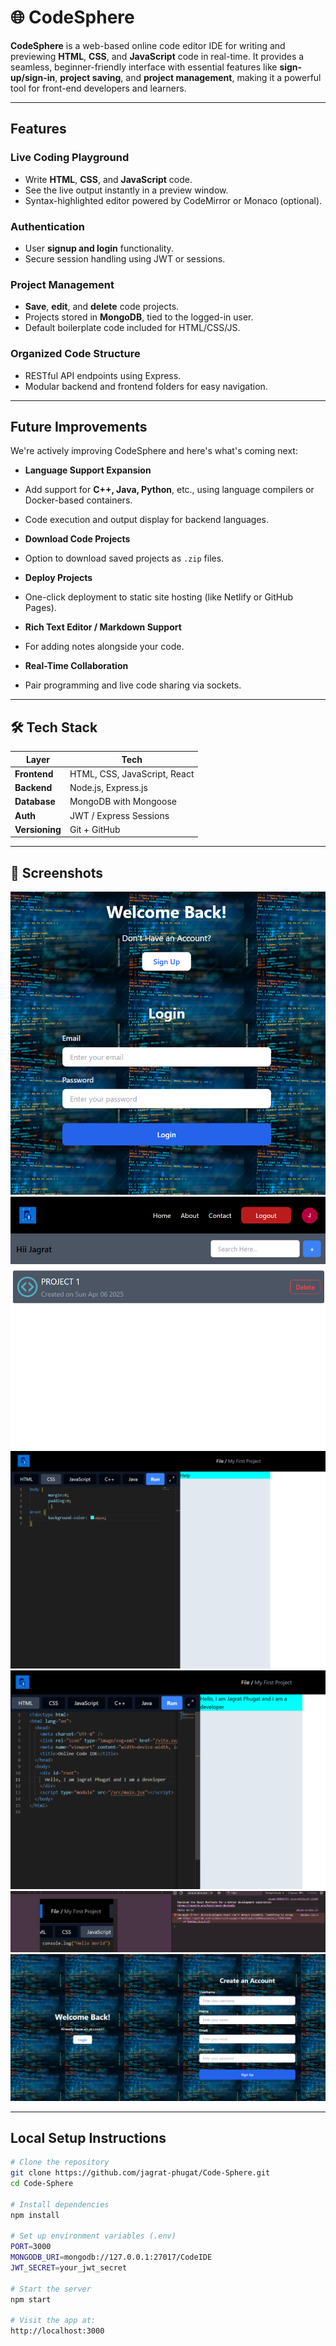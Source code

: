 # 🌐 CodeSphere

**CodeSphere** is a web-based online code editor IDE for writing and previewing **HTML**, **CSS**, and **JavaScript** code in real-time. It provides a seamless, beginner-friendly interface with essential features like **sign-up/sign-in**, **project saving**, and **project management**, making it a powerful tool for front-end developers and learners.

---

## Features

### Live Coding Playground
- Write **HTML**, **CSS**, and **JavaScript** code.
- See the live output instantly in a preview window.
- Syntax-highlighted editor powered by CodeMirror or Monaco (optional).

### Authentication
- User **signup and login** functionality.
- Secure session handling using JWT or sessions.

### Project Management
- **Save**, **edit**, and **delete** code projects.
- Projects stored in **MongoDB**, tied to the logged-in user.
- Default boilerplate code included for HTML/CSS/JS.

### Organized Code Structure
- RESTful API endpoints using Express.
- Modular backend and frontend folders for easy navigation.

---

## Future Improvements

We're actively improving CodeSphere and here's what's coming next:

-  **Language Support Expansion**
  - Add support for **C++, Java, Python**, etc., using language compilers or Docker-based containers.
  - Code execution and output display for backend languages.

-  **Download Code Projects**
  - Option to download saved projects as `.zip` files.

-  **Deploy Projects**
  - One-click deployment to static site hosting (like Netlify or GitHub Pages).

-  **Rich Text Editor / Markdown Support**
  - For adding notes alongside your code.

-  **Real-Time Collaboration**
  - Pair programming and live code sharing via sockets.

---

## 🛠️ Tech Stack

| Layer        | Tech                          |
|--------------|-------------------------------|
| **Frontend** | HTML, CSS, JavaScript, React |
| **Backend**  | Node.js, Express.js           |
| **Database** | MongoDB with Mongoose         |
| **Auth**     | JWT / Express Sessions        |
| **Versioning** | Git + GitHub                 |

---

## 📸 Screenshots

![Screenshot](https://github.com/jagrat-phugat/Code-Sphere/blob/main/images/Screenshot%202025-04-06%20125243.png)
![Screenshot](https://github.com/jagrat-phugat/Code-Sphere/blob/main/images/Screenshot%202025-04-06%20125308.png)
![Screenshot](https://github.com/jagrat-phugat/Code-Sphere/blob/main/images/Screenshot%202025-04-06%20125430.png)
![Screenshot](https://github.com/jagrat-phugat/Code-Sphere/blob/main/images/Screenshot%202025-04-06%20125459.png)
![Screenshot](https://github.com/jagrat-phugat/Code-Sphere/blob/main/images/Screenshot%202025-04-06%20125621.png)
![Screenshot](https://github.com/jagrat-phugat/Code-Sphere/blob/main/images/Screenshot%202025-04-06%20125648.png)

---

## Local Setup Instructions

```bash
# Clone the repository
git clone https://github.com/jagrat-phugat/Code-Sphere.git
cd Code-Sphere

# Install dependencies
npm install

# Set up environment variables (.env)
PORT=3000
MONGODB_URI=mongodb://127.0.0.1:27017/CodeIDE
JWT_SECRET=your_jwt_secret

# Start the server
npm start

# Visit the app at:
http://localhost:3000
